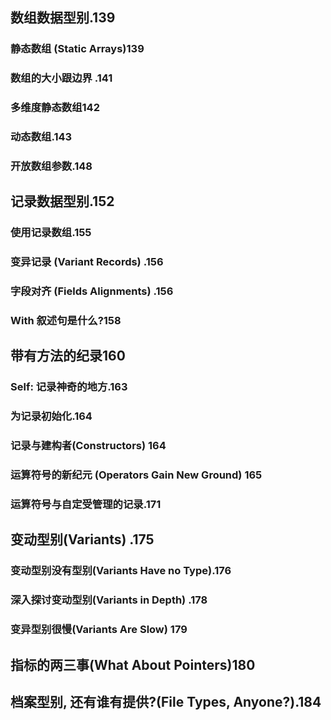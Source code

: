 ## 数组数据型别.139

### 静态数组 (Static	Arrays)139

### 数组的大小跟边界 .141

### 多维度静态数组142

### 动态数组.143

### 开放数组参数.148

## 记录数据型别.152


### 使用记录数组.155

### 变异记录 (Variant	Records) .156

### 字段对齐 (Fields	Alignments) .156

### With 叙述句是什么?158

## 带有⽅法的纪录160

### Self:	 记录神奇的地方.163

### 为记录初始化.164

### 记录与建构者(Constructors) 164

### 运算符号的新纪元 (Operators	Gain	New	Ground) 165

### 运算符号与自定受管理的记录.171

## 变动型别(Variants) .175


### 变动型别没有型别(Variants	Have	no	Type).176

### 深入探讨变动型别(Variants	in	Depth) .178

### 变异型别很慢(Variants	Are	Slow) 179

## 指标的两三事(What	About	Pointers)180

## 档案型别,	 还有谁有提供?(File	Types,	Anyone?).184